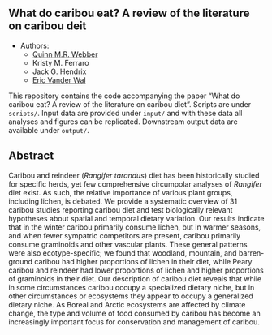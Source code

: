

## What do caribou eat? A review of the literature on caribou deit


  - Authors:
      - [Quinn M.R. Webber](https://qwebber.weebly.com/)
      - Kristy M. Ferraro
      - Jack G. Hendrix
      - [Eric Vander Wal](https://weel.gitlab.io/)

This repository contains the code accompanying the paper “What do caribou eat? A review of the literature on caribou diet”. 
Scripts are under `scripts/`.  Input data are provided under `input/` and with these data all analyses and figures can be replicated. Downstream output data are available under `output/`.

## Abstract

Caribou and reindeer (*Rangifer tarandus*) diet has been historically studied for specific herds, yet few comprehensive circumpolar analyses of *Rangifer* diet exist. As such, the relative importance of various plant groups, including lichen, is debated. We provide a systematic overview of 31 caribou studies reporting caribou diet and test biologically relevant hypotheses about spatial and temporal dietary variation. Our results indicate that in the winter caribou primarily consume lichen, but in warmer seasons, and when fewer sympatric competitors are present, caribou primarily consume graminoids and other vascular plants. These general patterns were also ecotype-specific; we found that woodland, mountain, and barren-ground caribou had higher proportions of lichen in their diet, while Peary caribou and reindeer had lower proportions of lichen and higher proportions of graminoids in their diet. Our description of caribou diet reveals that while in some circumstances caribou occupy a specialized dietary niche, but in other circumstances or ecosystems they appear to occupy a generalized dietary niche. As Boreal and Arctic ecosystems are affected by climate change, the type and volume of food consumed by caribou has become an increasingly important focus for conservation and management of caribou.
